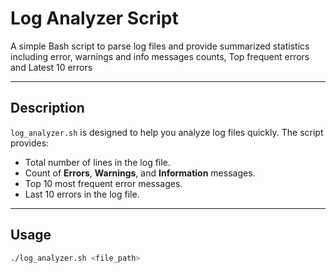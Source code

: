 # Log Analyzer Script

A simple Bash script to parse log files and provide summarized statistics including error, warnings and info messages counts, Top frequent errors and Latest 10 errors

---

## Description

`log_analyzer.sh` is designed to help you analyze log files quickly. The script provides:

- Total number of lines in the log file.
- Count of **Errors**, **Warnings**, and **Information** messages.
- Top 10 most frequent error messages.
- Last 10 errors in the log file.

---

## Usage

```bash
./log_analyzer.sh <file_path>
